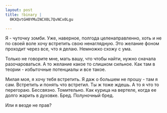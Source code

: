 ```yaml
--- 
layout: post
title: !binary |
  0KXQvtGH0YMuINCX0L7QvNCx0Lgu

---
```

<p>Я - чуточку зомби.
Уже, наверное, полгода целенаправленно, хоть и не по своей воле хочу встретить свою ненаглядную. Это желание фоном проходит через все, что я делаю. Немножко схожу с ума. </p>

<p>Только не говорите мне, мать вашу, что чтобы найти, нужно сначала разочароваться. А то желание какое то слишком сильное. Как там в теории - избыточные потенциалы и все такое. </p>

<p>Милая моя, я хочу тебя встретить. Я даж о большем не прошу - там я сам. Встретить и понять что встретил. Ты ж тоже ждешь. А то я что то перегораю. Бессвязно. Томительно. Как курица на вертеле, когда ее долго жарить в духовке. Бред. Полуночный бред.</p>

<p>Или я везде не прав?</p>

